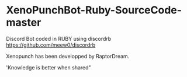 # XenoPunchBot-Ruby-SourceCode-master

Discord Bot coded in RUBY using discordrb https://github.com/meew0/discordrb

Xenopunch has been developped by RaptorDream.

'Knowledge is better when shared"
